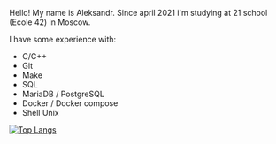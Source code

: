 Hello! My name is Aleksandr. Since april 2021 i'm studying at 21 school (Ecole 42) in Moscow.

I have some experience with: 
  - C/C++
  - Git 
  - Make
  - SQL
  - MariaDB / PostgreSQL
  - Docker / Docker compose
  - Shell Unix 
  

[![Top Langs](https://github-readme-stats.vercel.app/api/top-langs/?username=n0ring&layout=compact)](https://github.com/n0ring/github-readme-stats)

<!-- ![LeetCode Stats](https://leetcard.jacoblin.cool/n0ring?theme=nord&font=Noto%20Sans%20Takri&ext=activity) -->
